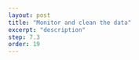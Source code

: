 ```yaml
---
layout: post
title: "Monitor and clean the data"
excerpt: "description"
step: 7.3
order: 19
---
```


